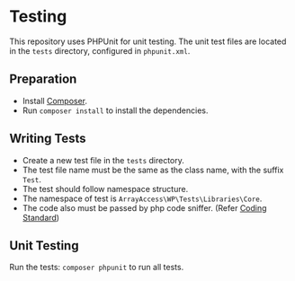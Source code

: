 # Testing

This repository uses PHPUnit for unit testing.
The unit test files are located in the `tests` directory, configured in `phpunit.xml`.


## Preparation

- Install [Composer](https://getcomposer.org/).
- Run `composer install` to install the dependencies.

## Writing Tests

- Create a new test file in the `tests` directory.
- The test file name must be the same as the class name, with the suffix `Test`.
- The test should follow namespace structure.
- The namespace of test is `ArrayAccess\WP\Tests\Libraries\Core`.
- The code also must be passed by php code sniffer. (Refer [Coding Standard](CODING_STANDARD.md))

## Unit Testing

Run the tests: `composer phpunit` to run all tests.
